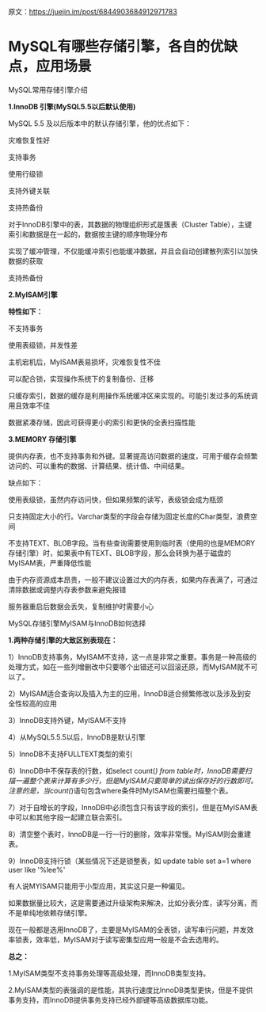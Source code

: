 原文：https://juejin.im/post/6844903684912971783

# MySQL有哪些存储引擎，各自的优缺点，应用场景

MySQL常用存储引擎介绍

**1.InnoDB 引擎(MySQL5.5以后默认使用)**

MySQL 5.5 及以后版本中的默认存储引擎，他的优点如下：

灾难恢复性好

支持事务

使用行级锁

支持外键关联

支持热备份

对于InnoDB引擎中的表，其数据的物理组织形式是簇表（Cluster Table），主键索引和数据是在一起的，数据按主键的顺序物理分布

实现了缓冲管理，不仅能缓冲索引也能缓冲数据，并且会自动创建散列索引以加快数据的获取

支持热备份

**2.MyISAM引擎**

**特性如下：**

不支持事务

使用表级锁，并发性差

主机宕机后，MyISAM表易损坏，灾难恢复性不佳

可以配合锁，实现操作系统下的复制备份、迁移

只缓存索引，数据的缓存是利用操作系统缓冲区来实现的。可能引发过多的系统调用且效率不佳

数据紧凑存储，因此可获得更小的索引和更快的全表扫描性能

**3.MEMORY 存储引擎**

提供内存表，也不支持事务和外键。显著提高访问数据的速度，可用于缓存会频繁访问的、可以重构的数据、计算结果、统计值、中间结果。

缺点如下：

使用表级锁，虽然内存访问快，但如果频繁的读写，表级锁会成为瓶颈

只支持固定大小的行。Varchar类型的字段会存储为固定长度的Char类型，浪费空间

不支持TEXT、BLOB字段。当有些查询需要使用到临时表（使用的也是MEMORY存储引擎）时，如果表中有TEXT、BLOB字段，那么会转换为基于磁盘的MyISAM表，严重降低性能

由于内存资源成本昂贵，一般不建议设置过大的内存表，如果内存表满了，可通过清除数据或调整内存表参数来避免报错

服务器重启后数据会丢失，复制维护时需要小心

MySQL存储引擎MyISAM与InnoDB如何选择

**1.两种存储引擎的大致区别表现在：**

1）InnoDB支持事务，MyISAM不支持，这一点是非常之重要。事务是一种高级的处理方式，如在一些列增删改中只要哪个出错还可以回滚还原，而MyISAM就不可以了。

2）MyISAM适合查询以及插入为主的应用，InnoDB适合频繁修改以及涉及到安全性较高的应用

3）InnoDB支持外键，MyISAM不支持

4）从MySQL5.5.5以后，InnoDB是默认引擎

5）InnoDB不支持FULLTEXT类型的索引

6）InnoDB中不保存表的行数，如select count(*) from table时，InnoDB需要扫描一遍整个表来计算有多少行，但是MyISAM只要简单的读出保存好的行数即可。注意的是，当count(*)语句包含where条件时MyISAM也需要扫描整个表。

7）对于自增长的字段，InnoDB中必须包含只有该字段的索引，但是在MyISAM表中可以和其他字段一起建立联合索引。

8）清空整个表时，InnoDB是一行一行的删除，效率非常慢。MyISAM则会重建表。

9）InnoDB支持行锁（某些情况下还是锁整表，如 update table set a=1 where user like '%lee%'

有人说MYISAM只能用于小型应用，其实这只是一种偏见。

如果数据量比较大，这是需要通过升级架构来解决，比如分表分库，读写分离，而不是单纯地依赖存储引擎。

现在一般都是选用InnoDB了，主要是MyISAM的全表锁，读写串行问题，并发效率锁表，效率低，MyISAM对于读写密集型应用一般是不会去选用的。

**总之：**

1.MyISAM类型不支持事务处理等高级处理，而InnoDB类型支持。

2.MyISAM类型的表强调的是性能，其执行速度比InnoDB类型更快，但是不提供事务支持，而InnoDB提供事务支持已经外部键等高级数据库功能。